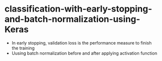 # classification-with-early-stopping-and-batch-normalization-using-Keras

* In early  stopping, validation  loss is the performance measure  to  finish  the training
* Uusing batch normalization before and after applying activation function
